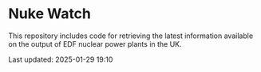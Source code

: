 # Nuke Watch

This repository includes code for retrieving the latest information available on the output of EDF nuclear power plants in the UK.

Last updated: 2025-01-29 19:10